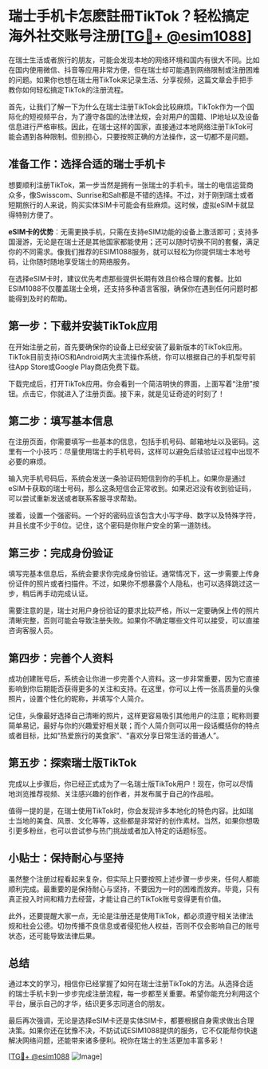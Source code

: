 # 瑞士手机卡怎麽註冊TikTok？轻松搞定海外社交账号注册[[TG💪+ @esim1088](https://t.me/s/esim1088)]

在瑞士生活或者旅行的朋友，可能会发现本地的网络环境和国内有很大不同。比如在国内使用微信、抖音等应用非常方便，但在瑞士却可能遇到网络限制或注册困难的问题。如果你也想在瑞士用TikTok来记录生活、分享视频，这篇文章会手把手教你如何轻松搞定TikTok的注册流程。

首先，让我们了解一下为什么在瑞士注册TikTok会比较麻烦。TikTok作为一个国际化的短视频平台，为了遵守各国的法律法规，会对用户的国籍、IP地址以及设备信息进行严格审核。因此，在瑞士这样的国家，直接通过本地网络注册TikTok可能会遇到各种限制。但别担心，只要按照正确的方法操作，这一切都不是问题。

## 准备工作：选择合适的瑞士手机卡

想要顺利注册TikTok，第一步当然是拥有一张瑞士的手机卡。瑞士的电信运营商众多，像Swisscom、Sunrise和Salt都是不错的选择。不过，对于刚到瑞士或者短期旅行的人来说，购买实体SIM卡可能会有些麻烦。这时候，虚拟eSIM卡就显得特别方便了。

**eSIM卡的优势**：无需更换手机，只需在支持eSIM功能的设备上激活即可；支持多国漫游，无论是在瑞士还是其他国家都能使用；还可以随时切换不同的套餐，满足你的不同需求。像我们推荐的ESIM1088服务，就可以轻松为你提供瑞士本地号码，让你随时随地享受瑞士的网络服务。

在选择eSIM卡时，建议优先考虑那些提供长期有效且价格合理的套餐。比如ESIM1088不仅覆盖瑞士全境，还支持多种语言客服，确保你在遇到任何问题时都能得到及时的帮助。

## 第一步：下载并安装TikTok应用

在开始注册之前，首先要确保你的设备上已经安装了最新版本的TikTok应用。TikTok目前支持iOS和Android两大主流操作系统，你可以根据自己的手机型号前往App Store或Google Play商店免费下载。

下载完成后，打开TikTok应用。你会看到一个简洁明快的界面，上面写着“注册”按钮。点击它，你就进入了注册页面。接下来，就是见证奇迹的时刻了！

## 第二步：填写基本信息

在注册页面，你需要填写一些基本的信息，包括手机号码、邮箱地址以及密码。这里有一个小技巧：尽量使用瑞士的手机号码，这样可以避免后续验证过程中出现不必要的麻烦。

输入完手机号码后，系统会发送一条验证码短信到你的手机上。如果你是通过eSIM卡获取的瑞士号码，那么这条短信会正常收到。如果迟迟没有收到验证码，可以尝试重新发送或者联系客服寻求帮助。

接着，设置一个强密码。一个好的密码应该包含大小写字母、数字以及特殊字符，并且长度不少于8位。记住，这个密码是你账户安全的第一道防线。

## 第三步：完成身份验证

填写完基本信息后，系统会要求你完成身份验证。通常情况下，这一步需要上传身份证件的照片或者扫描件。不过，如果你不想暴露个人隐私，也可以选择跳过这一步，稍后再手动完成认证。

需要注意的是，瑞士对用户身份验证的要求比较严格，所以一定要确保上传的照片清晰完整，否则可能会导致注册失败。如果你不确定哪些文件可以接受，可以直接咨询客服人员。

## 第四步：完善个人资料

成功创建账号后，系统会让你进一步完善个人资料。这一步非常重要，因为它直接影响到你后期能否获得更多的关注和支持。在这里，你可以上传一张高质量的头像照片，设置个性化的昵称，并填写个人简介。

记住，头像最好选择自己清晰的照片，这样更容易吸引其他用户的注意；昵称则要简单易记，最好与你的兴趣爱好相关联；而个人简介则可以用一段话概括你的特点或者目标，比如“热爱旅行的美食家”、“喜欢分享日常生活的普通人”。

## 第五步：探索瑞士版TikTok

完成以上步骤后，你已经正式成为了一名瑞士版TikTok用户！现在，你可以尽情地浏览推荐视频、关注感兴趣的创作者，并发布属于自己的作品啦。

值得一提的是，在瑞士使用TikTok时，你会发现许多本地化的特色内容。比如瑞士当地的美食、风景、文化等等，这些都是非常好的创作素材。当然，如果你想吸引更多粉丝，也可以尝试参与热门挑战或者加入特定的话题标签。

## 小贴士：保持耐心与坚持

虽然整个注册过程看起来复杂，但实际上只要按照上述步骤一步步来，任何人都能顺利完成。最重要的是保持耐心与坚持，不要因为一时的困难而放弃。毕竟，只有真正投入时间和精力去经营，才能让自己的TikTok账号变得更有价值。

此外，还要提醒大家一点，无论是注册还是使用TikTok，都必须遵守相关法律法规和社会公德。切勿传播不良信息或者侵犯他人权益，否则不仅会影响自己的账号状态，还可能导致法律后果。

## 总结

通过本文的学习，相信你已经掌握了如何在瑞士注册TikTok的方法。从选择合适的瑞士手机卡到一步步完成注册流程，每一步都至关重要。希望你能充分利用这个平台，展示自己的才华，结识更多志同道合的朋友。

最后再次强调，无论是选择eSIM卡还是实体SIM卡，都要根据自身需求做出合理决策。如果你还在犹豫不决，不妨试试ESIM1088提供的服务，它不仅能帮你快速解决网络问题，还能带来诸多便利。祝你在瑞士的生活更加丰富多彩！

[[TG💪+ @esim1088](https://t.me/s/esim1088) ![Image](https://i.postimg.cc/4NQfJmqS/Snipaste-2025-05-13-00-14-12.png)]